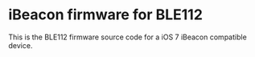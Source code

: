 # iBeacon firmware for BLE112

This is the BLE112 firmware source code for a iOS 7 iBeacon compatible device.